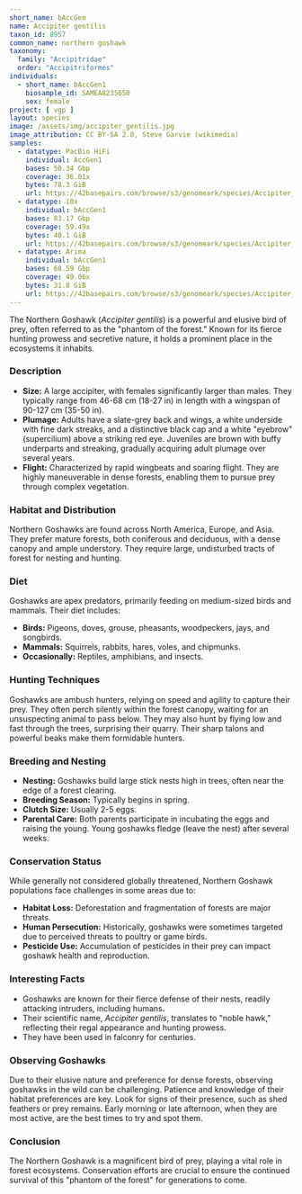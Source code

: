 ```yaml
---
short_name: bAccGen
name: Accipiter gentilis
taxon_id: 8957
common_name: northern goshawk
taxonomy:
  family: "Accipitridae"
  order: "Accipitriformes"
individuals:
  - short_name: bAccGen1
    biosample_id: SAMEA8235650
    sex: female
project: [ vgp ]
layout: species
image: /assets/img/accipiter_gentilis.jpg
image_attribution: CC BY-SA 2.0, Steve Garvie (wikimedia)
samples:
  - datatype: PacBio HiFi 
    individual: AccGen1
    bases: 50.34 Gbp
    coverage: 36.01x
    bytes: 78.3 GiB  
    url: https://42basepairs.com/browse/s3/genomeark/species/Accipiter_gentilis/bAccGen1/genomic_data/pacbio_hifi/
  - datatype: 10x
    individual: bAccGen1
    bases: 83.17 Gbp
    coverage: 59.49x 
    bytes: 40.1 GiB  
    url: https://42basepairs.com/browse/s3/genomeark/species/Accipiter_gentilis/bAccGen1/genomic_data/10x/
  - datatype: Arima
    individual: bAccGen1
    bases: 68.59 Gbp
    coverage: 49.06x 
    bytes: 31.8 GiB
    url: https://42basepairs.com/browse/s3/genomeark/species/Accipiter_gentilis/bAccGen1/genomic_data/arima/
---
```


The Northern Goshawk (*Accipiter gentilis*) is a powerful and elusive bird of prey, often referred to as the "phantom of the forest."  Known for its fierce hunting prowess and secretive nature, it holds a prominent place in the ecosystems it inhabits.

### Description

* **Size:**  A large accipiter, with females significantly larger than males.  They typically range from 46-68 cm (18-27 in) in length with a wingspan of 90-127 cm (35-50 in).
* **Plumage:** Adults have a slate-grey back and wings, a white underside with fine dark streaks, and a distinctive black cap and a white "eyebrow" (supercilium) above a striking red eye. Juveniles are brown with buffy underparts and streaking, gradually acquiring adult plumage over several years.
* **Flight:**  Characterized by rapid wingbeats and soaring flight.  They are highly maneuverable in dense forests, enabling them to pursue prey through complex vegetation.

### Habitat and Distribution

Northern Goshawks are found across North America, Europe, and Asia. They prefer mature forests, both coniferous and deciduous, with a dense canopy and ample understory.  They require large, undisturbed tracts of forest for nesting and hunting.

### Diet

Goshawks are apex predators, primarily feeding on medium-sized birds and mammals. Their diet includes:

* **Birds:**  Pigeons, doves, grouse, pheasants, woodpeckers, jays, and songbirds.
* **Mammals:**  Squirrels, rabbits, hares, voles, and chipmunks.
* **Occasionally:**  Reptiles, amphibians, and insects.

### Hunting Techniques

Goshawks are ambush hunters, relying on speed and agility to capture their prey. They often perch silently within the forest canopy, waiting for an unsuspecting animal to pass below. They may also hunt by flying low and fast through the trees, surprising their quarry. Their sharp talons and powerful beaks make them formidable hunters.

### Breeding and Nesting

* **Nesting:** Goshawks build large stick nests high in trees, often near the edge of a forest clearing.
* **Breeding Season:**  Typically begins in spring.
* **Clutch Size:**  Usually 2-5 eggs.
* **Parental Care:**  Both parents participate in incubating the eggs and raising the young.  Young goshawks fledge (leave the nest) after several weeks.

### Conservation Status

While generally not considered globally threatened, Northern Goshawk populations face challenges in some areas due to:

* **Habitat Loss:**  Deforestation and fragmentation of forests are major threats.
* **Human Persecution:**  Historically, goshawks were sometimes targeted due to perceived threats to poultry or game birds.
* **Pesticide Use:**  Accumulation of pesticides in their prey can impact goshawk health and reproduction.

### Interesting Facts

* Goshawks are known for their fierce defense of their nests, readily attacking intruders, including humans.
* Their scientific name, *Accipiter gentilis*, translates to "noble hawk," reflecting their regal appearance and hunting prowess.
* They have been used in falconry for centuries.

### Observing Goshawks

Due to their elusive nature and preference for dense forests, observing goshawks in the wild can be challenging.  Patience and knowledge of their habitat preferences are key.  Look for signs of their presence, such as shed feathers or prey remains.  Early morning or late afternoon, when they are most active, are the best times to try and spot them.

### Conclusion

The Northern Goshawk is a magnificent bird of prey, playing a vital role in forest ecosystems.  Conservation efforts are crucial to ensure the continued survival of this "phantom of the forest" for generations to come.
